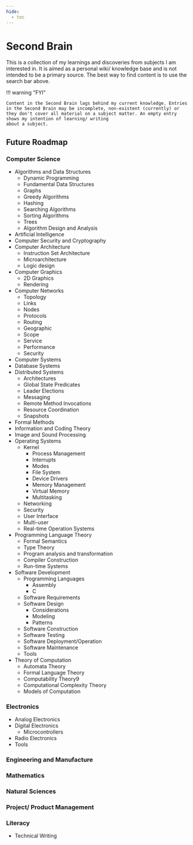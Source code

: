 ```yaml
---
hide:
  - toc
---
```

# Second Brain

This is a collection of my learnings and discoveries from subjects I am interested in. It is aimed as a personal wiki/ knowledge base and is not intended to be a primary source. The best way to find content is to use the search bar above.

!!! warning  "FYI"

    Content in the Second Brain lags behind my current knowledge. Entries in the Second Brain may be incomplete, non-existent (currently) or they don't cover all material on a subject matter. An empty entry shows my intention of learning/ writing 
    about a subject. 

## Future Roadmap

### Computer Science

- Algorithms and Data Structures
    - Dynamic Programming
    - Fundamental Data Structures
    - Graphs
    - Greedy Algorithms
    - Hashing
    - Searching Algorithms
    - Sorting Algorithms
    - Trees
    - Algorithm Design and Analysis
- Artificial Intelligence
- Computer Security and Cryptography
- Computer Architecture
    - Instruction Set Architecture
    - Microarchitecture
    - Logic design
- Computer Graphics
    - 2D Graphics
    - Rendering
- Computer Networks
    - Topology
    - Links
    - Nodes
    - Protocols
    - Routing
    - Geographic
    - Scope
    - Service
    - Performance
    - Security
- Computer Systems
- Database Systems
- Distributed Systems
    - Architectures
    - Global State Predicates
    - Leader Elections
    - Messaging
    - Remote Method Invocations
    - Resource Coordination
    - Snapshots
- Formal Methods
- Information and Coding Theory
- Image and Sound Processing
- Operating Systems
    - Kernel
        - Process Management
        - Interrupts
        - Modes
        - File System
        - Device Drivers
        - Memory Management
        - Virtual Memory
        - Multitasking
    - Networking
    - Security
    - User Interface
    - Multi-user
    - Real-time Operation Systems
- Programming Language Theory
    - Formal Semantics
    - Type Theory
    - Program analysis and transformation
    - Compiler Construction
    - Run-time Systems
- Software Development
    - Programming Languages
        - Assembly
        - C
    - Software Requirements
    - Software Design
        - Considerations
        - Modeling
        - Patterns
    - Software Construction
    - Software Testing
    - Software Deployment/Operation
    - Software Maintenance
    - Tools
- Theory of Computation
    - Automata Theory
    - Formal Language Theory
    - Computability Theory9
    - Computational Complexity Theory
    - Models of Computation

### Electronics

- Analog Electronics
- Digital Electronics
    - Microcontrollers
- Radio Electronics
- Tools

### Engineering and Manufacture

### Mathematics

### Natural Sciences

### Project/ Product Management

### Literacy
- Technical Writing